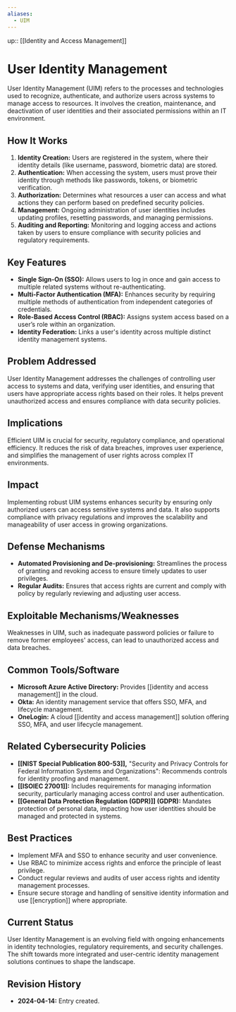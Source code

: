 ```yaml
---
aliases:
  - UIM
---
```


up:: [[Identity and Access Management]]
# User Identity Management

User Identity Management (UIM) refers to the processes and technologies used to recognize, authenticate, and authorize users across systems to manage access to resources. It involves the creation, maintenance, and deactivation of user identities and their associated permissions within an IT environment.

## How It Works

1. **Identity Creation:** Users are registered in the system, where their identity details (like username, password, biometric data) are stored.
2. **Authentication:** When accessing the system, users must prove their identity through methods like passwords, tokens, or biometric verification.
3. **Authorization:** Determines what resources a user can access and what actions they can perform based on predefined security policies.
4. **Management:** Ongoing administration of user identities includes updating profiles, resetting passwords, and managing permissions.
5. **Auditing and Reporting:** Monitoring and logging access and actions taken by users to ensure compliance with security policies and regulatory requirements.

## Key Features

- **Single Sign-On (SSO):** Allows users to log in once and gain access to multiple related systems without re-authenticating.
- **Multi-Factor Authentication (MFA):** Enhances security by requiring multiple methods of authentication from independent categories of credentials.
- **Role-Based Access Control (RBAC):** Assigns system access based on a user’s role within an organization.
- **Identity Federation:** Links a user's identity across multiple distinct identity management systems.

## Problem Addressed

User Identity Management addresses the challenges of controlling user access to systems and data, verifying user identities, and ensuring that users have appropriate access rights based on their roles. It helps prevent unauthorized access and ensures compliance with data security policies.

## Implications

Efficient UIM is crucial for security, regulatory compliance, and operational efficiency. It reduces the risk of data breaches, improves user experience, and simplifies the management of user rights across complex IT environments.

## Impact

Implementing robust UIM systems enhances security by ensuring only authorized users can access sensitive systems and data. It also supports compliance with privacy regulations and improves the scalability and manageability of user access in growing organizations.

## Defense Mechanisms

- **Automated Provisioning and De-provisioning:** Streamlines the process of granting and revoking access to ensure timely updates to user privileges.
- **Regular Audits:** Ensures that access rights are current and comply with policy by regularly reviewing and adjusting user access.

## Exploitable Mechanisms/Weaknesses

Weaknesses in UIM, such as inadequate password policies or failure to remove former employees' access, can lead to unauthorized access and data breaches.

## Common Tools/Software

- **Microsoft Azure Active Directory:** Provides [[identity and access management]] in the cloud.
- **Okta:** An identity management service that offers SSO, MFA, and lifecycle management.
- **OneLogin:** A cloud [[identity and access management]] solution offering SSO, MFA, and user lifecycle management.

## Related Cybersecurity Policies

- **[[NIST Special Publication 800-53]],** "Security and Privacy Controls for Federal Information Systems and Organizations": Recommends controls for identity proofing and management.
- **[[ISOIEC 27001]]:** Includes requirements for managing information security, particularly managing access control and user authentication.
- **[[General Data Protection Regulation (GDPR)]] (GDPR):** Mandates protection of personal data, impacting how user identities should be managed and protected in systems.

## Best Practices

- Implement MFA and SSO to enhance security and user convenience.
- Use RBAC to minimize access rights and enforce the principle of least privilege.
- Conduct regular reviews and audits of user access rights and identity management processes.
- Ensure secure storage and handling of sensitive identity information and use [[encryption]] where appropriate.

## Current Status

User Identity Management is an evolving field with ongoing enhancements in identity technologies, regulatory requirements, and security challenges. The shift towards more integrated and user-centric identity management solutions continues to shape the landscape.

## Revision History

- **2024-04-14:** Entry created.